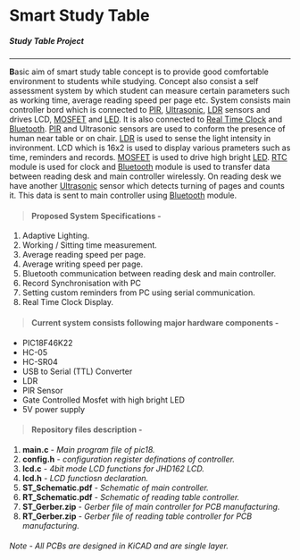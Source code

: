# Smart Study Table
##### Study Table Project
-------

**B**asic aim of smart study table concept is to provide good comfortable environment to students while studying. 
Concept also consist a self assessment system by which student can measure certain parameters such as working time, 
average reading speed per page etc.
System consists main controller bord which is connected to [PIR], [Ultrasonic], [LDR] 
sensors and drives LCD, [MOSFET] and [LED]. It is also connected to [Real Time Clock][RTC] and 
[Bluetooth]. [PIR] and Ultrasonic sensors are used to conform the presence of human near 
table or on chair. [LDR] is used to sense the light intensity in invironment. LCD which is 
16x2 is used to display various prameters such as time, reminders and records. [MOSFET] 
is used to drive high bright [LED]. [RTC] module is used for clock and [Bluetooth] module is 
used to transfer data between reading desk and main controller wirelessly.
On reading desk we have another [Ultrasonic] sensor which detects turning of pages 
and counts it. This data is sent to main controller using [Bluetooth] module.

>#### Proposed System Specifications -
1. Adaptive Lighting.
2. Working / Sitting time measurement.
3. Average reading speed per page.
4. Average writing speed per page.
5. Bluetooth communication between reading desk and main controller.
6. Record Synchronisation with PC
7. Setting custom reminders from PC using serial communication.
8. Real Time Clock Display.

>#### Current system consists following major hardware components -
* PIC18F46K22
* HC-05
* HC-SR04
* USB to Serial (TTL) Converter
* LDR
* PIR Sensor
* Gate Controlled Mosfet with high bright LED
* 5V power supply

>#### Repository files description - 
1. **main.c** - _Main program file of pic18._
2. **config.h** - _configuration register definations of controller._
3. **lcd.c** - _4bit mode LCD functions for JHD162 LCD._
4. **lcd.h** - _LCD functiosn declaration._
5. **ST_Schematic.pdf** - _Schematic of main controller._
6. **RT_Schematic.pdf** - _Schematic of reading table controller._
7. **ST_Gerber.zip** - _Gerber file of main controller for PCB manufacturing._
8. **RT_Gerber.zip** - _Gerber file of reading table controller for PCB manufacturing._  

###### _Note - All PCBs are designed in KiCAD and are single layer._

[PIR]: https://en.wikipedia.org/wiki/Passive_infrared_sensor
[Ultrasonic]: https://docs.google.com/document/d/1Y-yZnNhMYy7rwhAgyL_pfa39RsB-x2qR4vP8saG73rE/edit
[LDR]: https://en.wikipedia.org/wiki/Photoresistor
[MOSFET]: https://en.wikipedia.org/wiki/MOSFET
[Bluetooth]: http://wiki.iteadstudio.com/Serial_Port_Bluetooth_Module_%28Master/Slave%29_:_HC-05
[RTC]: https://en.wikipedia.org/wiki/Real-time_clock
[LED]: https://en.wikipedia.org/wiki/Light-emitting_diode
